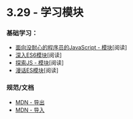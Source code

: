 <!-- 3.29 - Learn Modules -->
# 3.29 - 学习模块
<!-- General Learning: -->
### 基础学习：
<!-- JavaScript for impatient programmers - Modules [read]
ES6 Modules in Depth [read]
Exploring JS - Modules [read]
ES modules: A cartoon deep-dive [read] -->
<!-- References/Docs: -->
- [面向没耐心的程序员的JavaScript - 模块](http://exploringjs.com/impatient-js/ch_modules.html)[阅读]
- [深入ES6模块](https://ponyfoo.com/articles/es6-modules-in-depth)[阅读]
- [探索JS - 模块](http://exploringjs.com/es6/ch_modules.html#ch_modules)[阅读]
- [漫话ES模块](https://hacks.mozilla.org/2018/03/es-modules-a-cartoon-deep-dive/)[阅读]
### 规范/文档
<!-- MDN - export
MDN - import -->
- [MDN - 导出](https://developer.mozilla.org/en-US/docs/Web/JavaScript/Reference/Statements/export)
- [MDN - 导入](https://developer.mozilla.org/en-US/docs/Web/JavaScript/Reference/Statements/import)